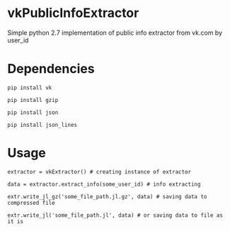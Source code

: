 # vkPublicInfoExtractor
Simple python 2.7 implementation of public info extractor from vk.com by user_id

# Dependencies
`pip install vk`

`pip install gzip`

`pip install json`

`pip install json_lines`

# Usage
`extractor = vkExtractor() # creating instance of extractor`

`data = extractor.extract_info(some_user_id) # info extracting`

`extr.write_jl_gz('some_file_path.jl.gz', data) # saving data to compressed file`

`extr.write_jl('some_file_path.jl', data) # or saving data to file as it is`
